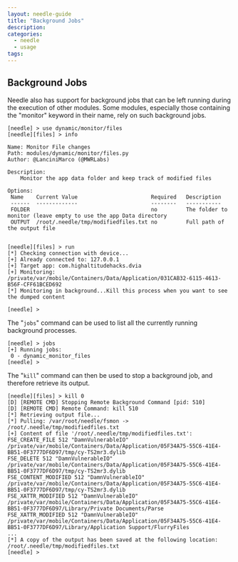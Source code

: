```yaml
---
layout: needle-guide
title: "Background Jobs"
description: 
categories:
  - needle
  - usage
tags:
---
```



## Background Jobs

Needle also has support for background jobs that can be left running during the execution of other modules. Some modules, especially those containing the "monitor" keyword in their name, rely on such background jobs.

```
[needle] > use dynamic/monitor/files
[needle][files] > info

Name: Monitor File changes
Path: modules/dynamic/monitor/files.py
Author: @LanciniMarco (@MWRLabs)

Description:
    Monitor the app data folder and keep track of modified files

Options:
 Name    Current Value                       Required   Description
 ------  -------------                       --------   -----------
 FOLDER                                      no         The folder to monitor (leave empty to use the app Data directory
 OUTPUT  /root/.needle/tmp/modifiedfiles.txt no         Full path of the output file


[needle][files] > run
[*] Checking connection with device...
[+] Already connected to: 127.0.0.1
[+] Target app: com.highaltitudehacks.dvia
[+] Monitoring: /private/var/mobile/Containers/Data/Application/031CAB32-6115-4613-B56F-CFF61BCED692
[*] Monitoring in background...Kill this process when you want to see the dumped content

[needle] > 
```

The "`jobs`" command can be used to list all the currently running background processes.

```
[needle] > jobs
[+] Running jobs:
 0 - dynamic_monitor_files
[needle] > 
```

The "`kill`" command can then be used to stop a background job, and therefore retrieve its output.

```
[needle][files] > kill 0
[D] [REMOTE CMD] Stopping Remote Background Command [pid: 510]
[D] [REMOTE CMD] Remote Command: kill 510
[*] Retrieving output file...
[*] Pulling: /var/root/needle/fsmon -> /root/.needle/tmp/modifiedfiles.txt
[+] Content of file '/root/.needle/tmp/modifiedfiles.txt': 
FSE_CREATE_FILE 512 "DamnVulnerableIO" /private/var/mobile/Containers/Data/Application/05F34A75-55C6-41E4-BB51-0F3777DF6D97/tmp/cy-TS2mr3.dylib
FSE_DELETE 512 "DamnVulnerableIO" /private/var/mobile/Containers/Data/Application/05F34A75-55C6-41E4-BB51-0F3777DF6D97/tmp/cy-TS2mr3.dylib
FSE_CONTENT_MODIFIED 512 "DamnVulnerableIO" /private/var/mobile/Containers/Data/Application/05F34A75-55C6-41E4-BB51-0F3777DF6D97/tmp/cy-TS2mr3.dylib
FSE_XATTR_MODIFIED 512 "DamnVulnerableIO" /private/var/mobile/Containers/Data/Application/05F34A75-55C6-41E4-BB51-0F3777DF6D97/Library/Private Documents/Parse
FSE_XATTR_MODIFIED 512 "DamnVulnerableIO" /private/var/mobile/Containers/Data/Application/05F34A75-55C6-41E4-BB51-0F3777DF6D97/Library/Application Support/FlurryFiles
...
[*] A copy of the output has been saved at the following location: /root/.needle/tmp/modifiedfiles.txt
[needle] > 
```
